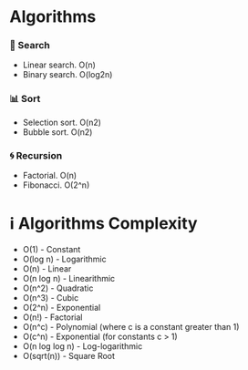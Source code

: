 # Algorithms

### 🔎 Search
* Linear search. O(n)
* Binary search. O(log2n)

### 📊 Sort
* Selection sort. O(n2)
* Bubble sort. O(n2)

### 🌀 Recursion
* Factorial. O(n)
* Fibonacci. O(2^n)

# ℹ️ Algorithms Complexity
* O(1) - Constant
* O(log n) - Logarithmic
* O(n) - Linear
* O(n log n) - Linearithmic
* O(n^2) - Quadratic
* O(n^3) - Cubic
* O(2^n) - Exponential
* O(n!) - Factorial
* O(n^c) - Polynomial (where c is a constant greater than 1)
* O(c^n) - Exponential (for constants c > 1)
* O(n log log n) - Log-logarithmic
* O(sqrt(n)) - Square Root